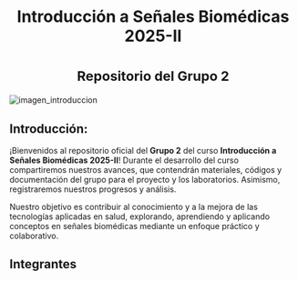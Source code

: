 <h1 align="center">Introducción a Señales Biomédicas 2025-II</h1>

<h1 align="center"><small>Repositorio del Grupo 2</small></h1>

![ imagen_introduccion]( https://i.makeagif.com/media/8-15-2023/DzyJp2.gif ) 

## Introducción:
¡Bienvenidos al repositorio oficial del **Grupo 2** del curso **Introducción a Señales Biomédicas 2025-II**!
Durante el desarrollo del curso compartiremos nuestros avances, que contendrán materiales, códigos y documentación del grupo para el proyecto y los laboratorios. Asimismo, registraremos nuestros progresos y análisis.

Nuestro objetivo es contribuir al conocimiento y a la mejora de las tecnologías aplicadas en salud, explorando, aprendiendo y aplicando conceptos en señales biomédicas mediante un enfoque práctico y colaborativo.
## Integrantes

